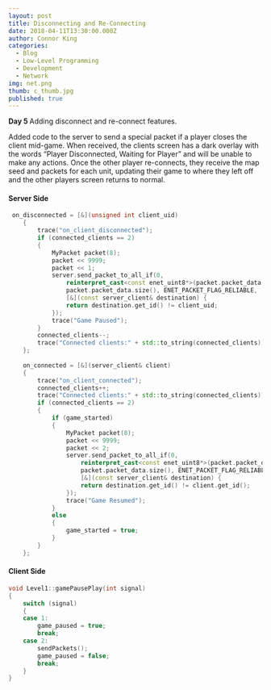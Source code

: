 ```yaml
---
layout: post
title: Disconnecting and Re-Connecting
date: 2018-04-11T13:30:00.000Z
author: Connor King
categories:
  - Blog
  - Low-Level Programming
  - Development
  - Network
img: net.png
thumb: c_thumb.jpg
published: true
---
```


<b>Day 5 </b>Adding disconnect and re-connect features.<!--more-->

Added code to the server to send a special packet if a player closes the client mid-game. When received, the clients screen has a dark overlay with the words “Player Disconnected, Waiting for Player” and will be unable to make any actions. Once the other player re-connects, they receive the map seed and packets for each unit, updating their game to where they left off and the other players screen returns to normal.

#### Server Side
```C++
 on_disconnected = [&](unsigned int client_uid)
	{
		trace("on_client_disconnected");
		if (connected_clients == 2)
		{
			MyPacket packet(8);
			packet << 9999;
			packet << 1;
			server.send_packet_to_all_if(0,
				reinterpret_cast<const enet_uint8*>(packet.packet_data.data()),
				packet.packet_data.size(), ENET_PACKET_FLAG_RELIABLE,
				[&](const server_client& destination) {
				return destination.get_id() != client_uid;
			});
			trace("Game Paused");
		}
		connected_clients--;
		trace("Connected clients:" + std::to_string(connected_clients));
	};
	
	on_connected = [&](server_client& client)
	{
		trace("on_client_connected");
		connected_clients++;
		trace("Connected clients:" + std::to_string(connected_clients));
		if (connected_clients == 2)
		{
			if (game_started)
			{
				MyPacket packet(8);
				packet << 9999;
				packet << 2;
				server.send_packet_to_all_if(0,
					reinterpret_cast<const enet_uint8*>(packet.packet_data.data()),
					packet.packet_data.size(), ENET_PACKET_FLAG_RELIABLE,
					[&](const server_client& destination) {
					return destination.get_id() != client.get_id();
				});
				trace("Game Resumed");
			}
			else
			{
				game_started = true;
			}
		}
	};
```

#### Client Side
```C++
void Level1::gamePausePlay(int signal)
{
	switch (signal)
	{
	case 1:
		game_paused = true;
		break;
	case 2:
		sendPackets();
		game_paused = false;
		break;
	}
}
```
